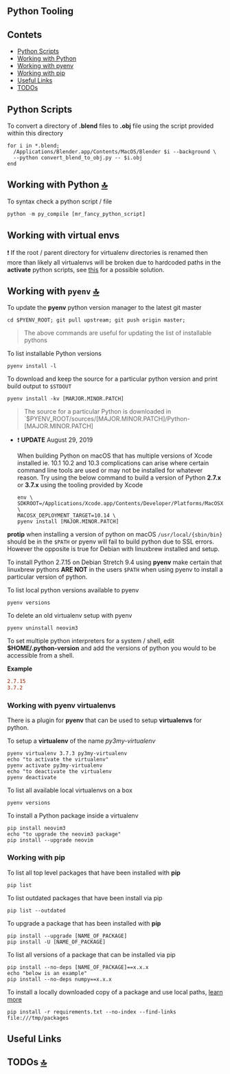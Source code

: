 ## Python Tooling

<a id="contents"></a>

## Contets

- [Python Scripts](#python-scripts)
- [Working with Python](#working-with-python)
- [Working with pyenv](#working-with-pyenv)
- [Working with pip](#working-with-pip)
- [Useful Links](#useful-links)
- [TODOs](#todos)

<a id="python-scripts"></a>

## Python Scripts

To convert a directory of **.blend** files to **.obj** file using the script provided within this directory

```shell
for i in *.blend;
  /Applications/Blender.app/Contents/MacOS/Blender $i --background \
  --python convert_blend_to_obj.py -- $i.obj
end
```

<a id="working-with-python"></a>

## Working with Python [🔝](#contents)

To syntax check a python script / file

```python
python -m py_compile [mr_fancy_python_script]
```

## Working with virtual envs

❗️ If the root / parent directory for virtualenv directories is renamed then more than likely all virtualenvs will be broken due to hardcoded paths in the **activate** python scripts, see [this](https://aarongorka.com/blog/portable-virtualenv/) for a possible solution.

<a id="working-with-pyenv"></a>

## Working with `pyenv` [🔝](#contents)

To update the **pyenv** python version manager to the latest git master

```shell
cd $PYENV_ROOT; git pull upstream; git push origin master;
```

> The above commands are useful for updating the list of installable pythons

To list installable Python versions

```shell
pyenv install -l
```

To download and keep the source for a particular python version and print build output to `$STDOUT`

```shell
pyenv install -kv [MARJOR.MINOR.PATCH]
```

> The source for a particular Python is downloaded in `$PYENV_ROOT/sources/[MAJOR.MINOR.PATCH]/Python-[MAJOR.MINOR.PATCH]

- ❗️ **UPDATE** August 29, 2019

    When building Python on macOS that has multiple versions of Xcode installed ie. 10.1 10.2 and 10.3 complications can arise where certain command line tools are used or may not be installed for whatever reason. Try using the below command to build  a version of Python **2.7.x** or **3.7.x** using the tooling provided by Xcode

    ```shell
    env \
    SDKROOT=/Applications/Xcode.app/Contents/Developer/Platforms/MacOSX.platform/Developer/SDKs/MacOSX10.14.sdk \
    MACOSX_DEPLOYMENT_TARGET=10.14 \
    pyenv install [MAJOR.MINOR.PATCH]
    ```

**protip** when installing a version of python on macOS `/usr/local/{sbin/bin}` should be in the `$PATH` or pyenv will fail to build python due to SSL errors.  However the opposite is true for Debian with linuxbrew installed and setup.

To install Python 2.7.15 on Debian Stretch 9.4 using **pyenv** make certain that linuxbrew pythons **ARE NOT** in the users `$PATH` when using pyenv to install a particular version of python.

To list local python versions available to pyenv

```shell
pyenv versions
```

To delete an old virtualenv setup with pyenv

```shell
pyenv uninstall neovim3
```

To set multiple python interpreters for a system / shell, edit **$HOME/.python-version** and add the versions of python you would to be accessible from a shell.

<strong>Example</strong>

```conf
2.7.15
3.7.2
```

<a id="working-with-pyenv-virtualenvs"></a>

### Working with pyenv virtualenvs

There is a plugin for **pyenv** that can be used to setup **virtualenvs** for python.

To setup a **virtualenv** of the name _py3my-virtualenv_

```shell
pyenv virtualenv 3.7.3 py3my-virtualenv
echo "to activate the virtualenv"
pyenv activate py3my-virtualenv
echo "to deactivate the virtualenv
pyenv deactivate
```

To list all available local virtualenvs on a box

```shell
pyenv versions
```

To install a Python package inside a virtualenv

```shell
pip install neovim3
echo "to upgrade the neovim3 package"
pip install --upgrade neovim
```

<a id="working-with-pip"></a>

### Working with pip

To list all top level packages that have been installed with **pip**

```shell
pip list
```

To list outdated packages that have been install via pip

```shell
pip list --outdated
```

To upgrade a package that has been installed with **pip**

```shell
pip install --upgrade [NAME_OF_PACKAGE]
pip install -U [NAME_OF_PACKAGE]
```

To list all versions of a package that can be installed via pip

```shell
pip install --no-deps [NAME_OF_PACKAGE]==x.x.x
echo "below is an example"
pip install --no-deps numpy==x.x.x
```

To install a locally downloaded copy of a package and use local paths, [learn more](https://stackoverflow.com/a/10429168/708807)

```shell
pip install -r requirements.txt --no-index --find-links file:///tmp/packages
```

<a id="useful-links"></a>

## Useful Links

<a id="todos"></a>

## TODOs [🔝](#contents)
